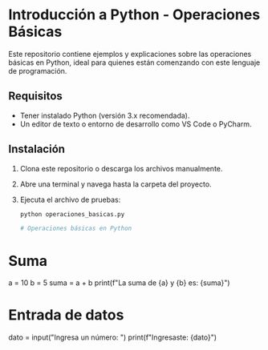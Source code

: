 # Introducción a Python - Operaciones Básicas

Este repositorio contiene ejemplos y explicaciones sobre las operaciones básicas en Python, ideal para quienes están comenzando con este lenguaje de programación.

## Requisitos

- Tener instalado Python (versión 3.x recomendada).
- Un editor de texto o entorno de desarrollo como VS Code o PyCharm.

## Instalación

1. Clona este repositorio o descarga los archivos manualmente.
2. Abre una terminal y navega hasta la carpeta del proyecto.
3. Ejecuta el archivo de pruebas:

   ```bash
   python operaciones_basicas.py

   # Operaciones básicas en Python

# Suma
a = 10
b = 5
suma = a + b
print(f"La suma de {a} y {b} es: {suma}")

# Entrada de datos
dato = input("Ingresa un número: ")
print(f"Ingresaste: {dato}")
